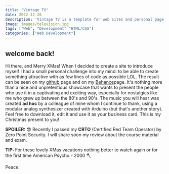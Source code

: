 ```yaml
---
title: "Vintage TV"
date: 2022-12-26
description: 'Vintage TV is a template for web sites and personal page. It was the one I used before switching to Hugo. I decided to make it Public, so to have everyone able to download and modify it to adapt it to your needs.'
image: images/television.jpg
tags: ["Web", "Development" "HTML/CSS"]
categories: ["Web Development"]
---
```


## welcome back!

Hi there, and Merry XMas!
When I decided to create a site to introduce myself I had a small personal challenge into my mind: to be able to create something attractive with as few lines of code as possible LOL. The result can be seen on my [github](https://github.com/DamBasement/vintage-tv) page and on my  [Behance](https://www.behance.net/gallery/115362535/127001)page.
It's nothing more than a nice and unpretentious showcase that wants to present the people who use it in a captivating and exciting way, especially for nostalgics like me who grew up between the 80's and 90's.
The music you will hear was created __ad hoc__ by a colleague of mine whom I continue to thank, using a modular analog synthesizer created with Arduino (but that's another story).
Feel free to download it, edit it and use it as your business card.
This is my Christmas present to you!

**SPOILER:** 😎
Recently I passed my **CRTO** (Certified Red Team Operator) by Zero Point Security. I will share soon my review about the course material and exam.

**TIP:**
For these lovely XMas vacations nothing better to watch again or for the first time
American Psycho - 2000 🪓

Peace.
